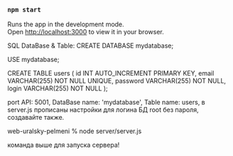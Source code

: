 ### `npm start`

Runs the app in the development mode.\
Open [http://localhost:3000](http://localhost:3000) to view it in your browser.


SQL DataBase & Table:
CREATE DATABASE mydatabase;

USE mydatabase;

CREATE TABLE users (
    id INT AUTO_INCREMENT PRIMARY KEY,
    email VARCHAR(255) NOT NULL UNIQUE,
    password VARCHAR(255) NOT NULL,
    login VARCHAR(255) NOT NULL
);

port API: 5001, DataBase name: 'mydatabase', Table name: users, в server.js прописаны настройки для логина БД root без пароля, создавайте также.


web-uralsky-pelmeni % node server/server.js 

команда выше для запуска сервера!





